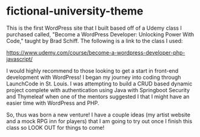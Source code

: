 # fictional-university-theme

This is the first WordPress site that I built based off of a Udemy class I purchased 
called, "Become a WordPress Developer: Unlocking Power With Code," taught by Brad Schiff. 
The following is a link to the class I used:

https://www.udemy.com/course/become-a-wordpress-developer-php-javascript/

I would highly recommend to those looking to get a start in front-end development 
with WordPress! I began my journey into coding through LaunchCode in St. Louis. I was 
attempting to build a CRUD based dynamic project complete with authentication using 
Java with Springboot Security and Thymeleaf when one of the mentors suggested I that I 
might have an easier time with WordPress and PHP.

So, thus was born a new venture! I have a couple ideas (my artist website and a mock RPG inn 
for players) that I am going to try out once I finish this class so LOOK OUT for things to come!
